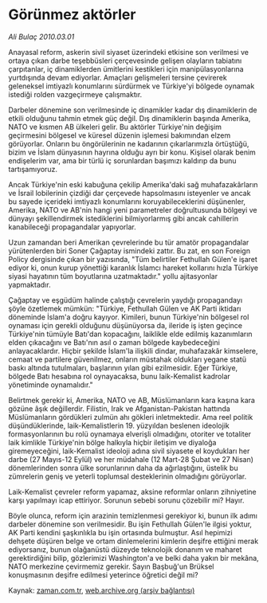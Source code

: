 # Görünmez aktörler

*Ali Bulaç 2010.03.01*

<tr><td class="metin" colspan="2" style="padding-top: 20px; padding-left: 5px; ">Anayasal reform, askerin sivil siyaset üzerindeki etkisine son verilmesi ve ortaya çıkan darbe teşebbüsleri çerçevesinde gelişen olayların tabiatını çarpıtanlar, iç dinamiklerden ümitlerini kestikleri için manipülasyonlarına yurtdışında devam ediyorlar. Amaçları gelişmeleri tersine çevirerek geleneksel imtiyazlı konumlarını sürdürmek ve Türkiye'yi bölgede oynamak istediği rolden vazgeçirmeye çalışmaktır.</td></tr><tr><td class="metin" colspan="2" style="padding-top: 20px; padding-left: 5px; "><p>Darbeler dönemine son verilmesinde iç dinamikler kadar dış dinamiklerin de etkili olduğunu tahmin etmek güç değil. Dış dinamiklerin başında Amerika, NATO ve kısmen AB ülkeleri gelir. Bu aktörler Türkiye'nin değişim geçirmesini bölgesel ve küresel düzenin işlemesi bakımından elzem görüyorlar. Onların bu öngörülerinin ne kadarının çıkarlarımızla örtüştüğü, bizim ve İslam dünyasının hayrına olduğu ayrı bir konu. Kişisel olarak benim endişelerim var, ama bir türlü iç sorunlardan başımızı kaldırıp da bunu tartışamıyoruz.
<p>Ancak Türkiye'nin eski kabuğuna çekilip Amerika'daki sağ muhafazakârların ve İsrail lobilerinin çizdiği dar çerçevede hapsolmasını isteyenler ve ancak bu sayede içerideki imtiyazlı konumlarını koruyabileceklerini düşünenler, Amerika, NATO ve AB'nin hangi yeni parametreler doğrultusunda bölgeyi ve dünyayı şekillendirmek istediklerini bilmiyorlarmış gibi ancak cahillerin kanabileceği propagandalar yapıyorlar.
<p>Uzun zamandan beri Amerikan çevrelerinde bu tür amatör propagandalar yürütenlerden biri Soner Çağaptay ismindeki zattır. Bu zat, en son Foreign Policy dergisinde çıkan bir yazısında, "Tüm belirtiler Fethullah Gülen'e işaret ediyor ki, onun kurup yönettiği karanlık İslamcı hareket kollarını hızla Türkiye siyasi hayatının tüm boyutlarına uzatmaktadır." yollu ajitasyonlar yapmaktadır.
<p>Çağaptay ve eşgüdüm halinde çalıştığı çevrelerin yaydığı propagandayı şöyle özetlemek mümkün: "Türkiye, Fethullah Gülen ve AK Parti iktidarı döneminde İslam'a doğru kayıyor. Kimileri, bunun Türkiye'nin bölgesel rol oynaması için gerekli olduğunu düşünüyorsa da, ileride iş işten geçince Türkiye'nin tümüyle Batı'dan kopacağını, laiklikle elde edilmiş kazanımların elden çıkacağını ve Batı'nın asıl o zaman bölgede kaybedeceğini anlayacaklardır. Hiçbir şekilde İslam'la ilişkili dindar, muhafazakâr kimselere, cemaat ve partilere güvenilmez, onların müstahak oldukları yegane statü baskı altında tutulmaları, başlarının yılan gibi ezilmesidir. Eğer Türkiye, bölgede Batı hesabına rol oynayacaksa, bunu laik-Kemalist kadrolar yönetiminde oynamalıdır."
<p>Belirtmek gerekir ki, Amerika, NATO ve AB, Müslümanların kara kaşına kara gözüne âşık değillerdir. Filistin, Irak ve Afganistan-Pakistan hattında Müslümanların gördükleri zulmün ahı gökleri inletmektedir. Ama reel politik düşündüklerinde, laik-Kemalistlerin 19. yüzyıldan beslenen ideolojik formasyonlarının bu rolü oynamaya elverişli olmadığını, otoriter ve totaliter laik kimlikle Türkiye'nin bölge halkıyla hiçbir iletişim ve diyaloğa giremeyeceğini, laik-Kemalist ideoloji adına sivil siyasete el koydukları her darbe (27 Mayıs-12 Eylül) ve her müdahale (12 Mart-28 Şubat ve 27 Nisan) dönemlerinden sonra ülke sorunlarının daha da ağırlaştığını, üstelik bu zümrelerin geniş ve yeterli toplumsal desteklerinin olmadığını görüyorlar.
<p>Laik-Kemalist çevreler reform yapamaz, aksine reformlar onların zihniyetine karşı yapılmayı icap ettiriyor. Sorunun sebebi sorunu çözebilir mi? Hayır.
<p>Böyle olunca, reform için arazinin temizlenmesi gerekiyor ki, bunun ilk adımı darbeler dönemine son verilmesidir. Bu işin Fethullah Gülen'le ilgisi yoktur, AK Parti kendini şaşkınlıkla bu işin ortasında bulmuştur. Asıl hepimizi dehşete düşüren belge ve ortam dinlemelerini kimlerin deşifre ettiğini merak ediyorsanız, bunun olağanüstü düzeyde teknolojik donanım ve maharet gerektirdiğini bilip, gözlerimizi Washington'a ve belki daha yakın bir mekâna, NATO merkezine çevirmemiz gerekir. Sayın Başbuğ'un Brüksel konuşmasının deşifre edilmesi yeterince öğretici değil mi? <br/></p></p></p></p></p></p></p></td></tr>

Kaynak: [zaman.com.tr](http://zaman.com.tr/yazar.do?yazino=956662), [web.archive.org (arşiv bağlantısı)](http://web.archive.org/web/20100304154158/http://zaman.com.tr:80/yazar.do?yazino=956662)
